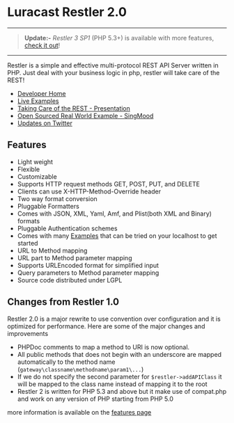 Luracast Restler 2.0
====================

***

> **Update:-** *Restler 3 SP1* (PHP 5.3+) is available with more features, 
[check it out](https://github.com/Luracast/Restler/tree/v3)!

***

Restler is a simple and effective multi-protocol REST API Server written in PHP. 
Just deal with your business logic in php, restler will take care of the REST!

* [Developer Home](http://luracast.com/products/restler/)
* [Live Examples](http://bit.ly/RestlerLiveExamples)
* [Taking Care of the REST - Presentation](http://bit.ly/TakeCareOfREST)
* [Open Sourced Real World Example - SingMood](http://bit.ly/SingMood)
* [Updates on Twitter](http://twitter.com/Luracast)

Features
--------

* Light weight
* Flexible
* Customizable
* Supports HTTP request methods  GET, POST, PUT, and DELETE
* Clients can use X-HTTP-Method-Override header
* Two way format conversion
* Pluggable Formatters
* Comes with JSON, XML, Yaml, Amf, and Plist(both XML and Binary) formats
* Pluggable Authentication schemes
* Comes with many [Examples](http://bit.ly/RestlerLiveExamples) 
  that can be tried on your localhost to get started
* URL to Method mapping
* URL part to Method parameter mapping
* Supports URLEncoded format for simplified input
* Query parameters to Method parameter mapping
* Source code distributed under LGPL

Changes from Restler 1.0
------------------------

Restler 2.0 is a major rewrite to use convention over configuration and it is optimized 
for performance. Here are some of the major changes and improvements

* PHPDoc comments to map a method to URI is now optional.
* All public methods that does not begin with an underscore are mapped 
  automatically to the method name (`gateway\classname\methodname\param1\...`)
* If we do not specify the second parameter for `$restler->addAPIClass` it will be mapped to the 
  class name instead of mapping it to the root
* Restler 2 is written for PHP 5.3 and above but it make use of compat.php and work on 
  any version of PHP starting from PHP 5.0

more information is available on the
[features page](http://luracast.com/products/restler/features/)